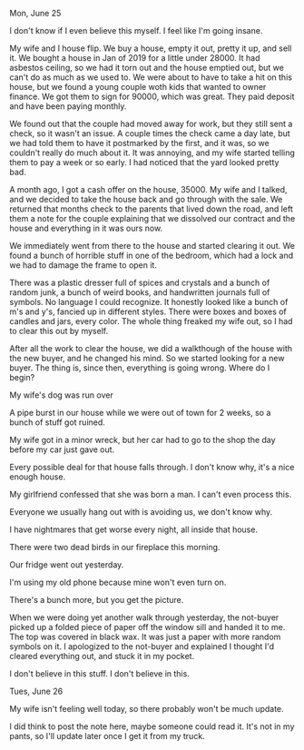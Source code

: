 Mon, June 25

I don't know if I even believe this myself. I feel like I'm going insane.

My wife and I house flip. We buy a house, empty it out, pretty it up, and sell it. We bought a house in Jan of 2019 for a little under 28000. It had asbestos ceiling, so we had it torn out and the house emptied out, but we can't do as much as we used to. We were about to have to take a hit on this house, but we found a young couple woth kids that wanted to owner finance. We got them to sign for 90000, which was great. They paid deposit and have been paying monthly.

We found out that the couple had moved away for work, but they still sent a check, so it wasn't an issue. A couple times the check came a day late, but we had told them to have it postmarked by the first, and it was, so we couldn't really do much about it. It was annoying, and my wife started telling them to pay a week or so early. I had noticed that the yard looked pretty bad.

A month ago, I got a cash offer on the house, 35000. My wife and I talked, and we decided to take the house back and go through with the sale. We returned that months check to the parents that lived down the road, and left them a note for the couple explaining that we dissolved our contract and the house and everything in it was ours now. 

We immediately went from there to the house and started clearing it out. We found a bunch of horrible stuff in one of the bedroom, which had a lock and we had to damage the frame to open it.

 There was a plastic dresser full of spices and crystals and a bunch of random junk, a bunch of weird books, and handwritten journals full of symbols. No language I could recognize. It honestly looked like a bunch of m's and y's, fancied up in different styles. There were boxes and boxes of candles and jars, every color. The whole thing freaked my wife out, so I had to clear this out by myself.

After all the work to clear the house, we did a walkthough of the house with the new buyer, and he changed his mind. So we started looking for a new buyer.
The thing is, since then, everything is going wrong. Where do I begin?

 My wife's dog was run over

A pipe burst in our house while we were out of town for 2 weeks, so a bunch of stuff got ruined. 

My wife got in a minor wreck, but her car had to go to the shop the day before my car just gave out.

Every possible deal for that house falls through. I don't know why, it's a nice enough house.

My girlfriend confessed that she was born a man. I can't even process this.

Everyone we usually hang out with is avoiding us, we don't know why.

I have nightmares that get worse every night, all inside that house.

There were two dead birds in our fireplace this morning.

Our fridge went out yesterday. 

I'm using my old phone because mine won't even turn on.

There's a bunch more, but you get the picture.

When we were doing yet another walk through yesterday, the not-buyer picked up a folded piece of paper off the window sill and handed it to me. The top was covered in black wax. It was just a paper with more random symbols on it. I apologized to the not-buyer and explained I thought I'd cleared everything out, and stuck it in my pocket.

I don't believe in this stuff. I don't believe in this.


Tues, June 26

My wife isn't feeling well today, so there probably won't be much update. 

I did think to post the note here, maybe someone could read it. It's not in my pants, so I'll update later once I get it from my truck.